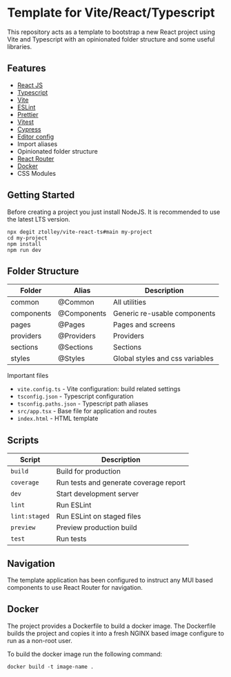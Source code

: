 # Template for Vite/React/Typescript

This repository acts as a template to bootstrap a new React project using Vite and Typescript with an opinionated folder structure and some useful libraries.

## Features

- [React JS](https://reactjs.org/)
- [Typescript](https://www.typescriptlang.org/)
- [Vite](https://vitejs.dev/)
- [ESLint](https://eslint.org/)
- [Prettier](https://prettier.io/)
- [Vitest](https://vitest.dev/)
- [Cypress](https://www.cypress.io/)
- [Editor config](https://editorconfig.org/)
- Import aliases
- Opinionated folder structure
- [React Router](https://reactrouter.com/)
- [Docker](https://www.docker.com/)
- CSS Modules

## Getting Started

Before creating a project you just install NodeJS. It is recommended to use the latest LTS version.

```
npx degit ztolley/vite-react-ts#main my-project
cd my-project
npm install
npm run dev
```

## Folder Structure

| Folder     | Alias       | Description                     |
| ---------- | ----------- | ------------------------------- |
| common     | @Common     | All utilities                   |
| components | @Components | Generic re-usable components    |
| pages      | @Pages      | Pages and screens               |
| providers  | @Providers  | Providers                       |
| sections   | @Sections   | Sections                        |
| styles     | @Styles     | Global styles and css variables |

Important files

- `vite.config.ts` - Vite configuration: build related settings
- `tsconfig.json` - Typescript configuration
- `tsconfig.paths.json` - Typescript path aliases
- `src/app.tsx` - Base file for application and routes
- `index.html` - HTML template

## Scripts

| Script        | Description                            |
| ------------- | -------------------------------------- |
| `build`       | Build for production                   |
| `coverage`    | Run tests and generate coverage report |
| `dev`         | Start development server               |
| `lint`        | Run ESLint                             |
| `lint:staged` | Run ESLint on staged files             |
| `preview`     | Preview production build               |
| `test`        | Run tests                              |

## Navigation

The template application has been configured to instruct any MUI based components to use React Router for navigation.

## Docker

The project provides a Dockerfile to build a docker image. The Dockerfile builds the project and copies it into a fresh NGINX based image configure to run as a non-root user.

To build the docker image run the following command:

```
docker build -t image-name .
```
